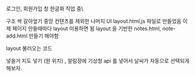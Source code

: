 로그인, 회원가입 창 한글화 작업 중\

구조 싹 갈아엎기
중앙 컨텐츠를 제외한 나머지 UI layout.html,js 파일로 만들었음 이제 페이지 만들때마다 layout 이용하면 됨
layout 을 기반한 notes.html, note-add.html 만들기 해야함


layout 불러오는 코드
<script>
  // layout.html 가져오기
  fetch('/layout.html')              // layout.html 파일을 가져옴
    .then(r => r.text())             // 내용을 text로 변환
    .then(html => {
      document.write(html);          // layout.html 전체를 현재 문서에 삽입
    })
    .then(() => {
      // layout이 삽입된 뒤에 #content 영역에 note-add 전용 중앙 컨텐츠 꽂기
      document.getElementById("content").innerHTML = ` ... 중앙 컨텐츠 ... `;

      // 중앙 컨텐츠 기능 실행을 위해 notes.js 불러오기
      const script = document.createElement("script");
      script.src = "/assets/js/notes.js";
      document.body.appendChild(script);
    });
</script>


넣을거 지도 넣기 (원 위치) , 알림장에 기상청 api 를 넣어서 날씨가 자동으로 선택되게 해보자.